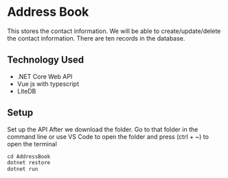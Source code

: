 # Address Book
This stores the contact information.
We will be able to create/update/delete the contact information.
There are ten records in the database.

## Technology Used
* .NET Core Web API
* Vue js with typescript
* LiteDB

## Setup

Set up the API 
After we download the folder.
Go to that folder in the command line or 
use VS Code to open the folder and press (ctrl + ~) to open the terminal

```csharp
cd AddressBook
dotnet restore
dotnet run
```
